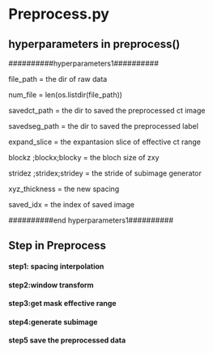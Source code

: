 # Preprocess.py

## hyperparameters in preprocess()

##########hyperparameters1##########

file_path = the dir of raw data

num_file = len(os.listdir(file_path))

savedct_path = the dir to saved the preprocessed ct image

savedseg_path = the dir to saved the preprocessed label

expand_slice = the expantasion slice of effective ct range

blockz ;blockx;blocky = the bloch size of zxy

stridez ;stridex;stridey = the stride of subimage generator

xyz_thickness = the new spacing

saved_idx = the index of saved image

##########end hyperparameters1##########

## Step in Preprocess

#### step1: spacing interpolation

#### step2:window transform

#### step3:get mask effective range

#### step4:generate subimage

#### step5 save the preprocessed data